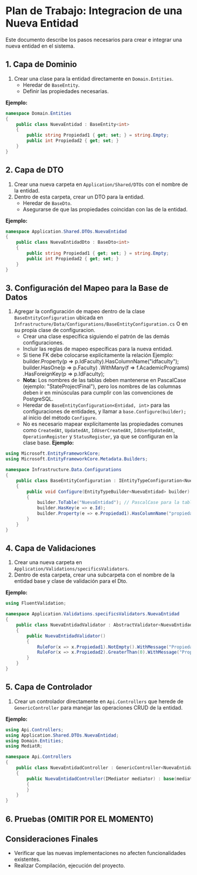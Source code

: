 # Plan de Trabajo: Integracion de una Nueva Entidad

Este documento describe los pasos necesarios para crear e integrar una nueva entidad en el sistema.

## 1. Capa de Dominio
1. Crear una clase para la entidad directamente en `Domain.Entities`.
   - Heredar de `BaseEntity`.
   - Definir las propiedades necesarias.

**Ejemplo:**
```csharp
namespace Domain.Entities
{
    public class NuevaEntidad : BaseEntity<int>
    {
        public string Propiedad1 { get; set; } = string.Empty;
        public int Propiedad2 { get; set; }
    }
}
```

## 2. Capa de DTO
1. Crear una nueva carpeta en `Application/Shared/DTOs` con el nombre de la entidad.
2. Dentro de esta carpeta, crear un DTO para la entidad.
   - Heredar de `BaseDto`.
   - Asegurarse de que las propiedades coincidan con las de la entidad.

**Ejemplo:**
```csharp
namespace Application.Shared.DTOs.NuevaEntidad
{
    public class NuevaEntidadDto : BaseDto<int>
    {
        public string Propiedad1 { get; set; } = string.Empty;
        public int Propiedad2 { get; set; }
    }
}
```

## 3. Configuración del Mapeo para la Base de Datos
1. Agregar la configuración de mapeo dentro de la clase `BaseEntityConfiguration` ubicada en `Infrastructure/Data/Configurations/BaseEntityConfiguration.cs` O en su propia clase de configuracion.
    - Crear una clase específica siguiendo el patrón de las demás configuraciones.
    - Incluir las reglas de mapeo específicas para la nueva entidad.
    - Si tiene FK debe colocarse explícitamente la relación Ejemplo:
    builder.Property(p => p.IdFaculty).HasColumnName("idfaculty");
    builder.HasOne(p => p.Faculty)
                        .WithMany(f => f.AcademicPrograms)
                        .HasForeignKey(p => p.IdFaculty);
    - **Nota:** Los nombres de las tablas deben mantenerse en PascalCase (ejemplo: "StateProjectFinal"), pero los nombres de las columnas deben ir en minúsculas para cumplir con las convenciones de PostgreSQL.
    - Heredar de `BaseEntityConfiguration<Entidad, int>` para las configuraciones de entidades, y llamar a `base.Configure(builder);` al inicio del método `Configure`.
    - No es necesario mapear explícitamente las propiedades comunes como `CreatedAt`, `UpdatedAt`, `IdUserCreatedAt`, `IdUserUpdatedAt`, `OperationRegister` y `StatusRegister`, ya que se configuran en la clase base.
**Ejemplo:**
```csharp
using Microsoft.EntityFrameworkCore;
using Microsoft.EntityFrameworkCore.Metadata.Builders;

namespace Infrastructure.Data.Configurations
{
    public class BaseEntityConfiguration : IEntityTypeConfiguration<NuevaEntidad>
    {
        public void Configure(EntityTypeBuilder<NuevaEntidad> builder)
        {
            builder.ToTable("NuevaEntidad"); // PascalCase para la tabla
            builder.HasKey(e => e.Id);
            builder.Property(e => e.Propiedad1).HasColumnName("propiedad1").IsRequired().HasMaxLength(100); // minúsculas para columnas
        }
    }
}
```

## 4. Capa de Validaciones
1. Crear una nueva carpeta en `Application/Validations/specificsValidators`.
2. Dentro de esta carpeta, crear una subcarpeta con el nombre de la entidad base y clase de validación para el Dto.

**Ejemplo:**
```csharp
using FluentValidation;

namespace Application.Validations.specificsValidators.NuevaEntidad
{
    public class NuevaEntidadValidator : AbstractValidator<NuevaEntidadDto>
    {
        public NuevaEntidadValidator()
        {
            RuleFor(x => x.Propiedad1).NotEmpty().WithMessage("Propiedad1 es requerida.");
            RuleFor(x => x.Propiedad2).GreaterThan(0).WithMessage("Propiedad2 debe ser mayor a 0.");
        }
    }
}
```

## 5. Capa de Controlador
1. Crear un controlador directamente en `Api.Controllers` que herede de `GenericController` para manejar las operaciones CRUD de la entidad.

**Ejemplo:**
```csharp
using Api.Controllers;
using Application.Shared.DTOs.NuevaEntidad;
using Domain.Entities;
using MediatR;

namespace Api.Controllers
{
    public class NuevaEntidadController : GenericController<NuevaEntidad, int, NuevaEntidadDto>
    {
        public NuevaEntidadController(IMediator mediator) : base(mediator)
        {
        }
    }
}
```

## 6. Pruebas (OMITIR POR EL MOMENTO)
<!-- 1. Crear una nueva carpeta en `Tests/UnitTests` para cada capa con el nombre de la entidad.
2. Dentro de esta carpeta, agregar pruebas unitarias para validar la lógica de negocio y las operaciones CRUD. -->

## Consideraciones Finales
- Verificar que las nuevas implementaciones no afecten funcionalidades existentes.
- Realizar Compilación, ejecución del proyecto.